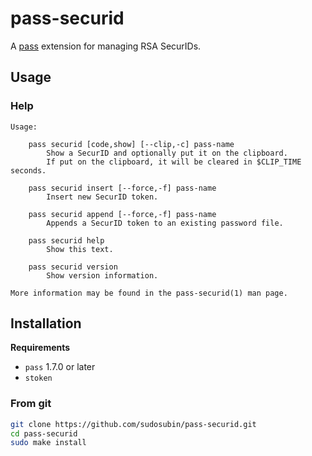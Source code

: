 # pass-securid

A [pass](https://www.passwordstore.org/) extension for managing RSA SecurIDs.

## Usage

### Help

```text
Usage:

    pass securid [code,show] [--clip,-c] pass-name
        Show a SecurID and optionally put it on the clipboard.
        If put on the clipboard, it will be cleared in $CLIP_TIME seconds.

    pass securid insert [--force,-f] pass-name
        Insert new SecurID token.

    pass securid append [--force,-f] pass-name
        Appends a SecurID token to an existing password file.

    pass securid help
        Show this text.

    pass securid version
        Show version information.

More information may be found in the pass-securid(1) man page.
```

## Installation

<!-- markdownlint-disable-next-line MD036 -->
**Requirements**

- `pass` 1.7.0 or later
- `stoken`

### From git

```sh
git clone https://github.com/sudosubin/pass-securid.git
cd pass-securid
sudo make install
```
